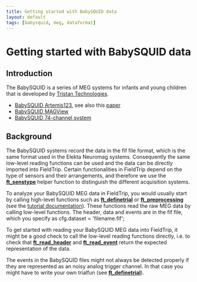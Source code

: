 ```yaml
---
title: Getting started with BabySQUID data
layout: default
tags: [babysquid, meg, dataformat]
---
```


# Getting started with BabySQUID data

## Introduction

The BabySQUID is a series of MEG systems for infants and young children that is developed by [Tristan Technologies](http://tristantech.com/babysquid).

*  [BabySQUID Artemis123](http://tristantech.com/artemis123babysquid), see also this [paper](http://journal.frontiersin.org/article/10.3389/fnhum.2014.00099/abstract)
*  [BabySQUID MAGView](http://tristantech.com/meg-system-magview)
*  [BabySQUID 74-channel system](http://www.tristantech.com/pdf/babySQUID_v1.1.pdf)

## Background

The BabySQUID systems record the data in the fif file format, which is the same format used in the Elekta Neuromag systems. Consequently the same low-level reading functions can be used and the data can be directly imported into FieldTrip. Certain functionalities in FieldTrip depend on the type of sensors and their arrangements, and therefore we use the **[ft_senstype](/reference/ft_senstype)** helper function to distinguish the different acquisition systems.

To analyze your BabySQUID MEG data in FieldTrip, you would usually start by calling high-level functions such as **[ft_definetrial](/reference/ft_definetrial)** or **[ft_preprocessing](/reference/ft_preprocessing)** (see the [tutorial documentation](/tutorial)). These functions read the raw MEG data by calling low-level functions. The header, data and events are in the fif file, which you specify as
   cfg.dataset = 'filename.fif';

To get started with reading your BabySQUID MEG data into FieldTrip, it might be a good check to call the low-level reading functions directly, i.e. to check that **[ft_read_header](/reference/ft_read_header)** and **[ft_read_event](/reference/ft_read_event)** return the expected representation of the data.

The events in the BabySQUID files might not always be detected properly if they are represented as an noisy analog trigger channel. In that case you might have to write your own trialfun (see **[ft_definetrial](/reference/ft_definetrial)**).
